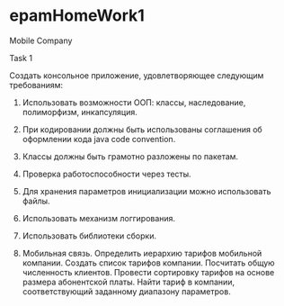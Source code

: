 # epamHomeWork1
Mobile Company

Task 1

Создать консольное приложение, удовлетворяющее следующим требованиям:
1.	Использовать возможности ООП: классы, наследование, полиморфизм, инкапсуляция.
2.	При кодировании должны быть использованы соглашения об оформлении кода java code convention.
3.	Классы должны быть грамотно разложены по пакетам.
4.	Проверка работоспособности через тесты.
5.	Для хранения параметров инициализации можно использовать файлы.
6.	Использовать механизм логгирования.
7.	Использовать библиотеки сборки.


12.	 Мобильная связь. Определить иерархию тарифов мобильной компании. Создать список тарифов компании. Посчитать общую численность клиентов. Провести сортировку тарифов на основе размера абонентской платы. Найти тариф в компании, соответствующий заданному диапазону параметров.
